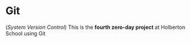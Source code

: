 # Git

(*System Version Control*) This is the **fourth zero-day project** at Holberton School using Git
